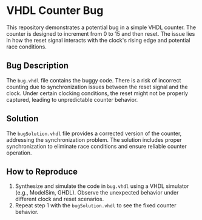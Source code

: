 # VHDL Counter Bug

This repository demonstrates a potential bug in a simple VHDL counter. The counter is designed to increment from 0 to 15 and then reset.  The issue lies in how the reset signal interacts with the clock's rising edge and potential race conditions.

## Bug Description

The `bug.vhdl` file contains the buggy code.  There is a risk of incorrect counting due to synchronization issues between the reset signal and the clock.  Under certain clocking conditions, the reset might not be properly captured, leading to unpredictable counter behavior.

## Solution

The `bugSolution.vhdl` file provides a corrected version of the counter, addressing the synchronization problem. The solution includes proper synchronization to eliminate race conditions and ensure reliable counter operation.

## How to Reproduce

1.  Synthesize and simulate the code in `bug.vhdl` using a VHDL simulator (e.g., ModelSim, GHDL).  Observe the unexpected behavior under different clock and reset scenarios.
2.  Repeat step 1 with the `bugSolution.vhdl` to see the fixed counter behavior.
